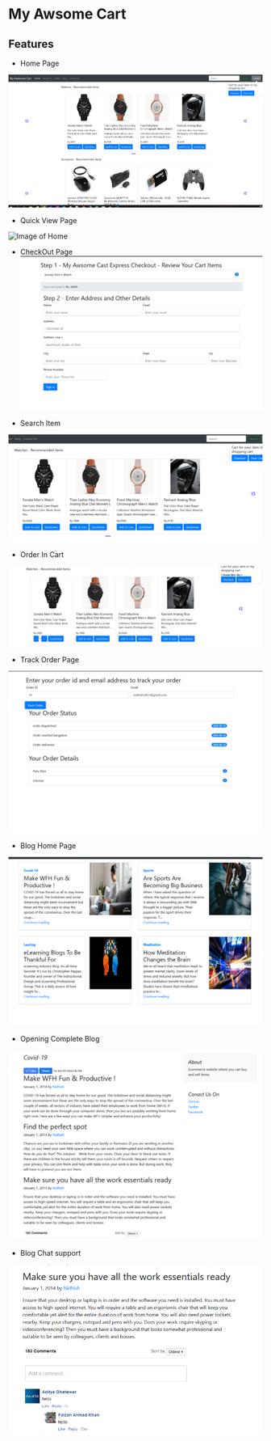 # My Awsome Cart


## Features

* Home Page 

![Image of Home](mac/projectImages/HomePage.PNG)

* Quick View Page

![Image of Home](mac/projectImages/QickView.PNG)

* CheckOut Page
![Image of Home](mac/projectImages/chekoutImage.PNG)

* Search Item  
 
![Image of Home](mac/projectImages/search.PNG)

* Order In Cart  

![Image of Home](mac/projectImages/orderCartImage.PNG)

* Track Order Page

![Image of Home](mac/projectImages/TrackOrder.PNG)

* Blog Home Page

![Image of Home](mac/projectImages/blogImage.PNG)

* Opening Complete Blog

![Image of Home](mac/projectImages/completeBlog.PNG)

* Blog Chat support

![Image of Home](mac/projectImages/blogChatSupport.PNG)



  
